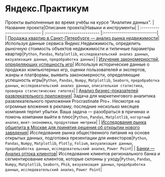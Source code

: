 # Яндекс.Практикум
Проекты выполненные во время учёбы на курсе "Аналитик данных".
| Название проекта|Описание проекта|Навыки и инструменты|
| :--------------------------- | :--------------------------- |:---------------------------|
| [Продажа квартир в Санкт-Петербурге — анализ рынка недвижимости](https://github.com/salpadeine/practicum_projects/tree/main/%D0%90%D0%BD%D0%B0%D0%BB%D0%B8%D0%B7%20%D1%80%D1%8B%D0%BD%D0%BA%D0%B0%20%D0%BD%D0%B5%D0%B4%D0%B2%D0%B8%D0%B6%D0%B8%D0%BC%D0%BE%D1%81%D1%82%D0%B8)| Используя данные сервиса Яндекс.Недвижимость, определить рыночную стоимость объектов недвижимости и типичные параметры квартир|`Python`, `Pandas`, `Matplotlib`, `исследовательский анализ данных`, `визуализация данных`, `предобработка данных`|
| [Изучение закономерностей, определяющих успешность игр](https://github.com/salpadeine/practicum_projects/tree/main/%D0%98%D0%B7%D1%83%D1%87%D0%B5%D0%BD%D0%B8%D0%B5%20%D0%B7%D0%B0%D0%BA%D0%BE%D0%BD%D0%BE%D0%BC%D0%B5%D1%80%D0%BD%D0%BE%D1%81%D1%82%D0%B5%D0%B9%2C%20%D0%BE%D0%BF%D1%80%D0%B5%D0%B4%D0%B5%D0%BB%D1%8F%D1%8E%D1%89%D0%B8%D1%85%20%D1%83%D1%81%D0%BF%D0%B5%D1%88%D0%BD%D0%BE%D1%81%D1%82%D1%8C%20%D0%B8%D0%B3%D1%80)| Используя исторические данные о продажах компьютерных игр, оценки пользователей и экспертов, жанры и платформы, выявить закономерности, определяющие успешность игры|`Python`, `Pandas`, `Numpy`, `Matplotlib`, `Seaborn`, `предобработка данных`, `исследовательский анализ данных`, `описательная статистика`, `проверка статистических гипотез`|
| [Анализ бизнес-показателей развлекательного приложения](https://github.com/salpadeine/practicum_projects/tree/main/%D0%90%D0%BD%D0%B0%D0%BB%D0%B8%D0%B7%20%D0%B1%D0%B8%D0%B7%D0%BD%D0%B5%D1%81-%D0%BF%D0%BE%D0%BA%D0%B0%D0%B7%D0%B0%D1%82%D0%B5%D0%BB%D0%B5%D0%B9%20%D1%80%D0%B0%D0%B7%D0%B2%D0%BB%D0%B5%D0%BA%D0%B0%D1%82%D0%B5%D0%BB%D1%8C%D0%BD%D0%BE%D0%B3%D0%BE%20%D0%BF%D1%80%D0%B8%D0%BB%D0%BE%D0%B6%D0%B5%D0%BD%D0%B8%D1%8F)| Задача для маркетингового аналитика развлекательного приложения Procrastinate Pro+. Несмотря на огромные вложения в рекламу, последние несколько месяцев компания терпит убытки. Ваша задача — разобраться в причинах и помочь компании выйти в плюс|`Python`, `Pandas`, `Matplotlib`, `когортный анализ`, `юнит-экономика`, `продуктовые метрики`|
| [Исследования рынка общепита в Москве для принятия решения об открытии нового заведения](https://github.com/salpadeine/practicum_projects/tree/main/%D0%98%D1%81%D1%81%D0%BB%D0%B5%D0%B4%D0%BE%D0%B2%D0%B0%D0%BD%D0%B8%D0%B5%20%D1%80%D1%8B%D0%BD%D0%BA%D0%B0%20%D0%BE%D0%B1%D1%89%D0%B5%D0%BF%D0%B8%D1%82%D0%B0%20%D0%B2%20%D0%9C%D0%BE%D1%81%D0%BA%D0%B2%D0%B5)| Исследование рынка общественного питания на основе открытых данных, подготовка презентации для инвесторов|`Python`, `Pandas`, `Numpy`, `Matplotlib`, `Plotly`, `Folium`, `визуализация данных`, `предобработка данных`, `исследовательский анализ`, `Power Point`|
| [Банки — Анализ оттока клиентов](https://github.com/salpadeine/practicum_projects/tree/main/%D0%98%D1%81%D1%81%D0%BB%D0%B5%D0%B4%D0%BE%D0%B2%D0%B0%D0%BD%D0%B8%D0%B5%20%D1%80%D1%8B%D0%BD%D0%BA%D0%B0%20%D0%BE%D0%B1%D1%89%D0%B5%D0%BF%D0%B8%D1%82%D0%B0%20%D0%B2%20%D0%9C%D0%BE%D1%81%D0%BA%D0%B2%D0%B5)| Исследование клиентов регионального банка и сегментирование клиентов, которые склонны у уходу|`Python`, `Pandas`, `Numpy`, `Matplotlib`, `Seaborn`, `Phik`, `визуализация данных`, `предобработка данных`, `исследовательский анализ`, `Power Point`|
